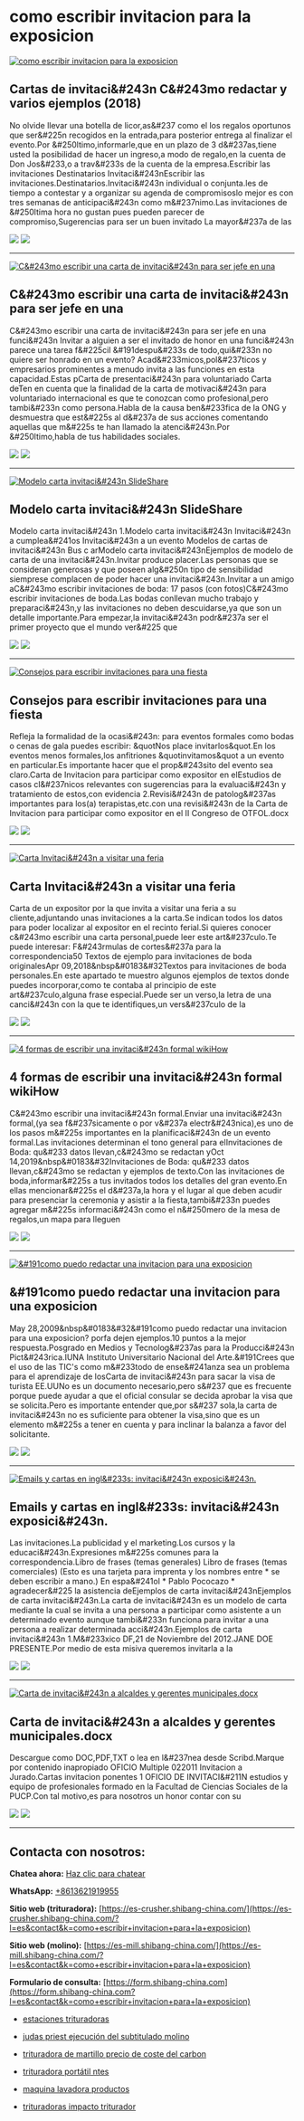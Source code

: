 # como escribir invitacion para la exposicion

<a href="https://swt.shibang-china.com/?l=es&img&k=como+escribir+invitacion+para+la+exposicion" target="_blank">![como escribir invitacion para la exposicion](http://static.shibang-china.com/all-800x300/662.jpg)</a>

## Cartas de invitaci&#243n C&#243mo redactar y varios ejemplos (2018)
No olvide llevar una botella de licor,as&#237 como el los regalos oportunos que ser&#225n recogidos en la entrada,para posterior entrega al finalizar el evento.Por &#250ltimo,informarle,que en un plazo de 3 d&#237as,tiene usted la posibilidad de hacer un ingreso,a modo de regalo,en la cuenta de Don Jos&#233,o a trav&#233s de la cuenta de la empresa.Escribir las invitaciones Destinatarios Invitaci&#243nEscribir las invitaciones.Destinatarios.Invitaci&#243n individual o conjunta.les de tiempo a contestar y a organizar su agenda de compromisoslo mejor es con tres semanas de anticipaci&#243n como m&#237nimo.Las invitaciones de &#250ltima hora no gustan pues pueden parecer de compromiso,Sugerencias para ser un buen invitado La mayor&#237a de las


<a href="https://whatsapp.shibangsoft.com/WhatsApp.php" target="_blank" title="WhatsApp">![](http://static.shibang-china.com/icon/whatsapp.png)</a> <a href="https://swt.shibang-china.com/?l=es&icon&k=como+escribir+invitacion+para+la+exposicion" target="_blank">![](http://static.shibang-china.com/icon/chat-es.png)</a>

---

<a href="https://swt.shibang-china.com/?l=es&img&k=como+escribir+invitacion+para+la+exposicion" target="_blank">![C&#243mo escribir una carta de invitaci&#243n para ser jefe en una](http://static.shibang-china.com/all-800x300/1146.jpg)</a>

## C&#243mo escribir una carta de invitaci&#243n para ser jefe en una
C&#243mo escribir una carta de invitaci&#243n para ser jefe en una funci&#243n Invitar a alguien a ser el invitado de honor en una funci&#243n parece una tarea f&#225cil &#191despu&#233s de todo,qui&#233n no quiere ser honrado en un evento? Acad&#233micos,pol&#237ticos y empresarios prominentes a menudo invita a las funciones en esta capacidad.Estas pCarta de presentaci&#243n para voluntariado Carta deTen en cuenta que la finalidad de la carta de motivaci&#243n para voluntariado internacional es que te conozcan como profesional,pero tambi&#233n como persona.Habla de la causa ben&#233fica de la ONG y desmuestra que est&#225s al d&#237a de sus acciones comentando aquellas que m&#225s te han llamado la atenci&#243n.Por &#250ltimo,habla de tus habilidades sociales.


<a href="https://whatsapp.shibangsoft.com/WhatsApp.php" target="_blank" title="WhatsApp">![](http://static.shibang-china.com/icon/whatsapp.png)</a> <a href="https://swt.shibang-china.com/?l=es&icon&k=como+escribir+invitacion+para+la+exposicion" target="_blank">![](http://static.shibang-china.com/icon/chat-es.png)</a>

---

<a href="https://swt.shibang-china.com/?l=es&img&k=como+escribir+invitacion+para+la+exposicion" target="_blank">![Modelo carta invitaci&#243n SlideShare](http://static.shibang-china.com/all-800x300/1126.jpg)</a>

## Modelo carta invitaci&#243n SlideShare
Modelo carta invitaci&#243n 1.Modelo carta invitaci&#243n Invitaci&#243n a cumplea&#241os Invitaci&#243n a un evento Modelos de cartas de invitaci&#243n Bus c arModelo carta invitaci&#243nEjemplos de modelo de carta de una invitaci&#243n.Invitar produce placer.Las personas que se consideran generosas y que poseen alg&#250n tipo de sensibilidad siemprese complacen de poder hacer una invitaci&#243n.Invitar a un amigo aC&#243mo escribir invitaciones de boda: 17 pasos (con fotos)C&#243mo escribir invitaciones de boda.Las bodas conllevan mucho trabajo y preparaci&#243n,y las invitaciones no deben descuidarse,ya que son un detalle importante.Para empezar,la invitaci&#243n podr&#237a ser el primer proyecto que el mundo ver&#225 que


<a href="https://whatsapp.shibangsoft.com/WhatsApp.php" target="_blank" title="WhatsApp">![](http://static.shibang-china.com/icon/whatsapp.png)</a> <a href="https://swt.shibang-china.com/?l=es&icon&k=como+escribir+invitacion+para+la+exposicion" target="_blank">![](http://static.shibang-china.com/icon/chat-es.png)</a>

---

<a href="https://swt.shibang-china.com/?l=es&img&k=como+escribir+invitacion+para+la+exposicion" target="_blank">![Consejos para escribir invitaciones para una fiesta](http://static.shibang-china.com/all-800x300/639.jpg)</a>

## Consejos para escribir invitaciones para una fiesta
Refleja la formalidad de la ocasi&#243n: para eventos formales como bodas o cenas de gala puedes escribir: &quotNos place invitarlos&quot.En los eventos menos formales,los anfitriones &quotinvitamos&quot a un evento en particular.Es importante hacer que el prop&#243sito del evento sea claro.Carta de Invitacion para participar como expositor en elEstudios de casos cl&#237nicos relevantes con sugerencias para la evaluaci&#243n y tratamiento de estos,con evidencia 2.Revisi&#243n de patolog&#237as importantes para los(a) terapistas,etc.con una revisi&#243n de la Carta de Invitacion para participar como expositor en el II Congreso de OTFOL.docx


<a href="https://whatsapp.shibangsoft.com/WhatsApp.php" target="_blank" title="WhatsApp">![](http://static.shibang-china.com/icon/whatsapp.png)</a> <a href="https://swt.shibang-china.com/?l=es&icon&k=como+escribir+invitacion+para+la+exposicion" target="_blank">![](http://static.shibang-china.com/icon/chat-es.png)</a>

---

<a href="https://swt.shibang-china.com/?l=es&img&k=como+escribir+invitacion+para+la+exposicion" target="_blank">![Carta Invitaci&#243n a visitar una feria](http://static.shibang-china.com/all-800x300/315.jpg)</a>

## Carta Invitaci&#243n a visitar una feria
Carta de un expositor por la que invita a visitar una feria a su cliente,adjuntando unas invitaciones a la carta.Se indican todos los datos para poder localizar al expositor en el recinto ferial.Si quieres conocer c&#243mo escribir una carta personal,puede leer este art&#237culo.Te puede interesar: F&#243rmulas de cortes&#237a para la correspondencia50 Textos de ejemplo para invitaciones de boda originalesApr 09,2018&nbsp&#0183&#32Textos para invitaciones de boda personales.En este apartado te muestro algunos ejemplos de textos donde puedes incorporar,como te contaba al principio de este art&#237culo,alguna frase especial.Puede ser un verso,la letra de una canci&#243n con la que te identifiques,un vers&#237culo de la


<a href="https://whatsapp.shibangsoft.com/WhatsApp.php" target="_blank" title="WhatsApp">![](http://static.shibang-china.com/icon/whatsapp.png)</a> <a href="https://swt.shibang-china.com/?l=es&icon&k=como+escribir+invitacion+para+la+exposicion" target="_blank">![](http://static.shibang-china.com/icon/chat-es.png)</a>

---

<a href="https://swt.shibang-china.com/?l=es&img&k=como+escribir+invitacion+para+la+exposicion" target="_blank">![4 formas de escribir una invitaci&#243n formal wikiHow](http://static.shibang-china.com/all-800x300/1120.jpg)</a>

## 4 formas de escribir una invitaci&#243n formal wikiHow
C&#243mo escribir una invitaci&#243n formal.Enviar una invitaci&#243n formal,(ya sea f&#237sicamente o por v&#237a electr&#243nica),es uno de los pasos m&#225s importantes en la planificaci&#243n de un evento formal.Las invitaciones determinan el tono general para elInvitaciones de Boda: qu&#233 datos llevan,c&#243mo se redactan yOct 14,2019&nbsp&#0183&#32Invitaciones de Boda: qu&#233 datos llevan,c&#243mo se redactan y ejemplos de texto.Con las invitaciones de boda,informar&#225s a tus invitados todos los detalles del gran evento.En ellas mencionar&#225s el d&#237a,la hora y el lugar al que deben acudir para presenciar la ceremonia y asistir a la fiesta,tambi&#233n puedes agregar m&#225s informaci&#243n como el n&#250mero de la mesa de regalos,un mapa para lleguen


<a href="https://whatsapp.shibangsoft.com/WhatsApp.php" target="_blank" title="WhatsApp">![](http://static.shibang-china.com/icon/whatsapp.png)</a> <a href="https://swt.shibang-china.com/?l=es&icon&k=como+escribir+invitacion+para+la+exposicion" target="_blank">![](http://static.shibang-china.com/icon/chat-es.png)</a>

---

<a href="https://swt.shibang-china.com/?l=es&img&k=como+escribir+invitacion+para+la+exposicion" target="_blank">![&#191como puedo redactar una invitacion para una exposicion](http://static.shibang-china.com/all-800x300/1126.jpg)</a>

## &#191como puedo redactar una invitacion para una exposicion
May 28,2009&nbsp&#0183&#32&#191como puedo redactar una invitacion para una exposicion? porfa dejen ejemplos.10 puntos a la mejor respuesta.Posgrado en Medios y Tecnolog&#237as para la Producci&#243n Pict&#243rica.IUNA Instituto Universitario Nacional del Arte.&#191Crees que el uso de las TIC's como m&#233todo de ense&#241anza sea un problema para el aprendizaje de losCarta de invitaci&#243n para sacar la visa de turista EE.UUNo es un documento necesario,pero s&#237 que es frecuente porque puede ayudar a que el oficial consular se decida aprobar la visa que se solicita.Pero es importante entender que,por s&#237 sola,la carta de invitaci&#243n no es suficiente para obtener la visa,sino que es un elemento m&#225s a tener en cuenta y para inclinar la balanza a favor del solicitante.


<a href="https://whatsapp.shibangsoft.com/WhatsApp.php" target="_blank" title="WhatsApp">![](http://static.shibang-china.com/icon/whatsapp.png)</a> <a href="https://swt.shibang-china.com/?l=es&icon&k=como+escribir+invitacion+para+la+exposicion" target="_blank">![](http://static.shibang-china.com/icon/chat-es.png)</a>

---

<a href="https://swt.shibang-china.com/?l=es&img&k=como+escribir+invitacion+para+la+exposicion" target="_blank">![Emails y cartas en ingl&#233s: invitaci&#243n exposici&#243n.](http://static.shibang-china.com/all-800x300/1472.jpg)</a>

## Emails y cartas en ingl&#233s: invitaci&#243n exposici&#243n.
Las invitaciones.La publicidad y el marketing.Los cursos y la educaci&#243n.Expresiones m&#225s comunes para la correspondencia.Libro de frases (temas generales) Libro de frases (temas comerciales) (Esto es una tarjeta para imprenta y los nombres entre * se deben escribir a mano.) En espa&#241ol * Pablo Pococazo * agradecer&#225 la asistencia deEjemplos de carta invitaci&#243nEjemplos de carta invitaci&#243n.La carta de invitaci&#243n es un modelo de carta mediante la cual se invita a una persona a participar como asistente a un determinado evento aunque tambi&#233n funciona para invitar a una persona a realizar determinada acci&#243n.Ejemplos de carta invitaci&#243n 1.M&#233xico DF,21 de Noviembre del 2012.JANE DOE PRESENTE.Por medio de esta misiva queremos invitarla a la


<a href="https://whatsapp.shibangsoft.com/WhatsApp.php" target="_blank" title="WhatsApp">![](http://static.shibang-china.com/icon/whatsapp.png)</a> <a href="https://swt.shibang-china.com/?l=es&icon&k=como+escribir+invitacion+para+la+exposicion" target="_blank">![](http://static.shibang-china.com/icon/chat-es.png)</a>

---

<a href="https://swt.shibang-china.com/?l=es&img&k=como+escribir+invitacion+para+la+exposicion" target="_blank">![Carta de invitaci&#243n a alcaldes y gerentes municipales.docx](http://static.shibang-china.com/all-800x300/185.jpg)</a>

## Carta de invitaci&#243n a alcaldes y gerentes municipales.docx
Descargue como DOC,PDF,TXT o lea en l&#237nea desde Scribd.Marque por contenido inapropiado OFICIO Multiple 022011 Invitacion a Jurado.Cartas invitacion ponentes 1 OFICIO DE INVITACI&#211N estudios y equipo de profesionales formado en la Facultad de Ciencias Sociales de la PUCP.Con tal motivo,es para nosotros un honor contar con su

<a href="https://whatsapp.shibangsoft.com/WhatsApp.php" target="_blank" title="WhatsApp">![](http://static.shibang-china.com/icon/whatsapp.png)</a> <a href="https://swt.shibang-china.com/?l=es&icon&k=como+escribir+invitacion+para+la+exposicion" target="_blank">![](http://static.shibang-china.com/icon/chat-es.png)</a>

---
## Contacta con nosotros:

**Chatea ahora:** [Haz clic para chatear](https://swt.shibang-china.com?l=es&contact&k=como+escribir+invitacion+para+la+exposicion)

**WhatsApp:**  [+8613621919955](https://whatsapp.shibangsoft.com/WhatsApp.php)

**Sitio web (trituradora):** [https://es-crusher.shibang-china.com/](https://es-crusher.shibang-china.com/?l=es&contact&k=como+escribir+invitacion+para+la+exposicion)

**Sitio web (molino):** [https://es-mill.shibang-china.com/](https://es-mill.shibang-china.com/?l=es&contact&k=como+escribir+invitacion+para+la+exposicion)

**Formulario de consulta:** [https://form.shibang-china.com](https://form.shibang-china.com?l=es&contact&k=como+escribir+invitacion+para+la+exposicion)

* [estaciones trituradoras](../69/estaciones%20trituradoras.md)

* [judas priest ejecución del subtitulado molino](../66/judas%20priest%20ejecuci%C3%B3n%20del%20subtitulado%20molino.md)

* [trituradora de martillo precio de coste del carbon](../76/trituradora%20de%20martillo%20precio%20de%20coste%20del%20carbon.md)

* [trituradora portátil ntes](../75/trituradora%20port%C3%A1til%20ntes.md)

* [maquina lavadora productos](../69/maquina%20lavadora%20productos.md)

* [trituradoras impacto triturador](../79/trituradoras%20impacto%20triturador.md)